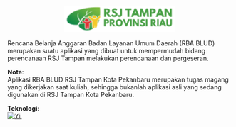 <a href="https://rsjiwatampan.riau.go.id/">
  <p align="center">
    <img 
      src="https://github.com/Daryrahman/rba_blud/blob/master/web/images/rsj_text_logo.png" 
      alt="RSJ Tampan Kota Pekanbaru"
      width="250">
  </p>
</a>

Rencana Belanja Anggaran Badan Layanan Umum Daerah (RBA BLUD) merupakan suatu aplikasi yang
dibuat untuk mempermudah bidang perencanaan RSJ Tampan melakukan perencanaan dan pergeseran.

**Note**: <br>
Aplikasi RBA BLUD RSJ Tampan Kota Pekanbaru merupakan tugas magang yang dikerjakan saat kuliah, sehingga bukanlah
aplikasi asli yang sedang digunakan di RSJ Tampan Kota Pekanbaru.

**Teknologi**: <br>
<a href="https://www.yiiframework.com/">
  <img
    src="https://www.yiiframework.com/image/logo.svg" 
    alt="Yii"
    width="100">
</a>
